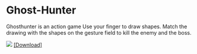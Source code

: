 # Ghost-Hunter
Ghosthunter is an action game Use your finger to draw shapes. Match the drawing with the shapes on the gesture field to kill the enemy and the boss.

<img src="MasterMindCover2.png"/>
<a href="https://drive.google.com/file/d/1r77jBbCh_IDCN8x7_f97ss0VrMvfCe-Y/view?usp=sharing" target="_blank">[Download]</a>

